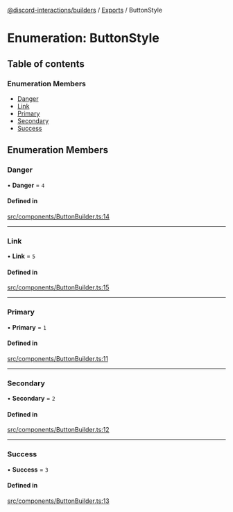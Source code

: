 [@discord-interactions/builders](../README.md) / [Exports](../modules.md) / ButtonStyle

# Enumeration: ButtonStyle

## Table of contents

### Enumeration Members

- [Danger](ButtonStyle.md#danger)
- [Link](ButtonStyle.md#link)
- [Primary](ButtonStyle.md#primary)
- [Secondary](ButtonStyle.md#secondary)
- [Success](ButtonStyle.md#success)

## Enumeration Members

### Danger

• **Danger** = ``4``

#### Defined in

[src/components/ButtonBuilder.ts:14](https://github.com/ssMMiles/discord-interactions/blob/ef474ab/packages/builders/src/components/ButtonBuilder.ts#L14)

___

### Link

• **Link** = ``5``

#### Defined in

[src/components/ButtonBuilder.ts:15](https://github.com/ssMMiles/discord-interactions/blob/ef474ab/packages/builders/src/components/ButtonBuilder.ts#L15)

___

### Primary

• **Primary** = ``1``

#### Defined in

[src/components/ButtonBuilder.ts:11](https://github.com/ssMMiles/discord-interactions/blob/ef474ab/packages/builders/src/components/ButtonBuilder.ts#L11)

___

### Secondary

• **Secondary** = ``2``

#### Defined in

[src/components/ButtonBuilder.ts:12](https://github.com/ssMMiles/discord-interactions/blob/ef474ab/packages/builders/src/components/ButtonBuilder.ts#L12)

___

### Success

• **Success** = ``3``

#### Defined in

[src/components/ButtonBuilder.ts:13](https://github.com/ssMMiles/discord-interactions/blob/ef474ab/packages/builders/src/components/ButtonBuilder.ts#L13)
